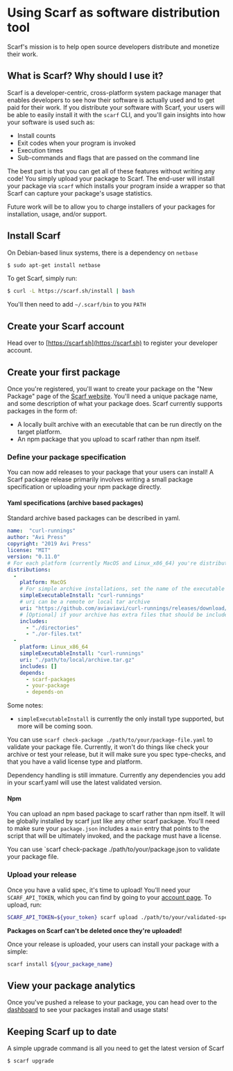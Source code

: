 # Using Scarf as software distribution tool

Scarf's mission is to help open source developers distribute and monetize their work. 

## What is Scarf? Why should I use it?

Scarf is a developer-centric, cross-platform system package manager
that enables developers to see how their software is actually used and to get
paid for their work. If you distribute your software with Scarf, your users will
be able to easily install it with the `scarf` CLI, and you'll gain insights into
how your software is used such as:

- Install counts
- Exit codes when your program is invoked
- Execution times
- Sub-commands and flags that are passed on the command line

The best part is that you can get all of these features without writing any
code! You simply upload your package to Scarf. The end-user will install your
package via `scarf` which installs your program inside a wrapper so that Scarf
can capture your package's usage statistics.

Future work will be to allow you to charge installers of your packages for
installation, usage, and/or support.

## Install Scarf

On Debian-based linux systems, there is a dependency on `netbase`

```bash
$ sudo apt-get install netbase
```

To get Scarf, simply run:

```bash
$ curl -L https://scarf.sh/install | bash
```

You'll then need to add `~/.scarf/bin` to you `PATH`


## Create your Scarf account

Head over to [https://scarf.sh](https://scarf.sh) to register your developer
account.

## Create your first package

Once you're registered, you'll want to create your package on the "New Package"
page of the [Scarf website](https://scarf.sh/#/create-package). You'll need a
unique package name, and some description of what your package does. Scarf currently supports packages in the form of:

- A locally built archive with an executable that can be run directly on the target platform.
- An npm package that you upload to scarf rather than npm itself.

### Define your package specification

You can now add releases to your package that your users can install! A Scarf
package release primarily involves writing a small package specification or
uploading your npm package directly. 

#### Yaml specifications (archive based packages)

Standard archive based packages can be described in yaml.

```yaml
name:  "curl-runnings"
author: "Avi Press"
copyright: "2019 Avi Press"
license: "MIT"
version: "0.11.0"
# For each platform (currently MacOS and Linux_x86_64) you're distributing your release to, include an entry in distributions.
distributions:
  -
    platform: MacOS
    # For simple archive installations, set the name of the executable that will be invoked for your package
    simpleExecutableInstall: "curl-runnings"
    # uri can be a remote or local tar archive
    uri: "https://github.com/aviaviavi/curl-runnings/releases/download/0.11.0/curl-runnings-0.11.0-mac.tar.gz"
    # [Optional] if your archive has extra files that should be included, list them here
    includes:
      - "./directories"
      - "./or-files.txt"
  -
    platform: Linux_x86_64
    simpleExecutableInstall: "curl-runnings"
    uri: "./path/to/local/archive.tar.gz"
    includes: []
    depends:
      - scarf-packages
      - your-package
      - depends-on
```

Some notes: 

- `simpleExecutableInstall` is currently the only install type supported, but more will be coming soon.

You can use `scarf check-package ./path/to/your/package-file.yaml` to
validate your package file. Currently, it won't do things like check your
archive or test your release, but it will make sure you spec type-checks, and
that you have a valid license type and platform.

Dependency handling is still immature. Currently any dependencies you add in
your scarf.yaml will use the latest validated version.

#### Npm 

You can upload an npm based package to scarf rather than npm itself. It will be
globally installed by scarf just like any other scarf package. You'll need to
make sure your `package.json` includes a `main` entry that points to the script
that will be ultimately invoked, and the package must have a license.

You can use `scarf check-package ./path/to/your/package.json to
validate your package file.

### Upload your release

Once you have a valid spec, it's time to upload! You'll need your
`SCARF_API_TOKEN`, which you can find by going to your [account
page](https://scarf.sh/#/user-account). To upload, run:

```bash
SCARF_API_TOKEN=${your_token} scarf upload ./path/to/your/validated-spec.(yaml|json)
```

**Packages on Scarf can't be deleted once they're uploaded!** 

Once your release is uploaded, your users can install your package with a simple:

```bash
scarf install ${your_package_name}
```

## View your package analytics

Once you've pushed a release to your package, you can head over to the
[dashboard](https://scarf.sh/#/home) to see your packages install and usage
stats!

## Keeping Scarf up to date

A simple upgrade command is all you need to get the latest version of Scarf

```
$ scarf upgrade
```
